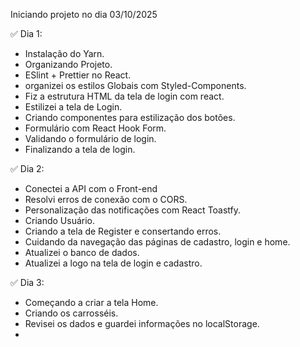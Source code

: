 Iniciando projeto no dia 03/10/2025

✅ Dia 1: 
- Instalação do Yarn. 
- Organizando Projeto. 
- ESlint + Prettier no React.
- organizei os estilos Globais com Styled-Components.
- Fiz a estrutura HTML da tela de login com react.
- Estilizei a tela de Login.
- Criando componentes para estilização dos botões.
- Formulário com React Hook Form.
- Validando o formulário de login.
- Finalizando a tela de login.

✅ Dia 2:
- Conectei a API com o Front-end
- Resolvi erros de conexão com o CORS.
- Personalização das notificações com React Toastfy.
- Criando Usuário. 
- Criando a tela de Register e consertando erros.
- Cuidando da navegação das páginas de cadastro, login e home.
- Atualizei o banco de dados.
- Atualizei a logo na tela de login e cadastro.

✅ Dia 3:
- Começando a criar a tela Home.
- Criando os carrosséis.
- Revisei os dados e guardei informações no localStorage.
-